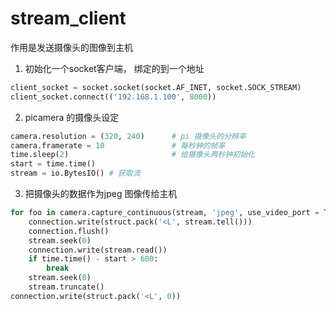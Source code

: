 # stream_client
作用是发送摄像头的图像到主机

1. 初始化一个socket客户端， 绑定的到一个地址
```python
client_socket = socket.socket(socket.AF_INET, socket.SOCK_STREAM)
client_socket.connect(('192.168.1.100', 8000))
```

2. picamera 的摄像头设定

```python
camera.resolution = (320, 240)      # pi 摄像头的分辨率
camera.framerate = 10               # 每秒钟的帧率
time.sleep(2)                       # 给摄像头两秒钟初始化
start = time.time()
stream = io.BytesIO() # 获取流
```

3. 把摄像头的数据作为jpeg 图像传给主机
```python
for foo in camera.capture_continuous(stream, 'jpeg', use_video_port = True):
    connection.write(struct.pack('<L', stream.tell()))
    connection.flush()
    stream.seek(0)
    connection.write(stream.read())
    if time.time() - start > 600:
        break
    stream.seek(0)
    stream.truncate()
connection.write(struct.pack('<L', 0))
```